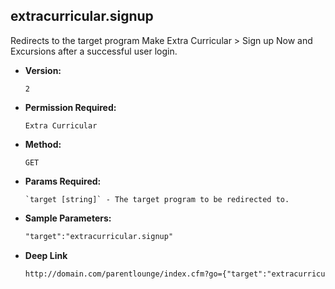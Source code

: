 **extracurricular.signup**
----
  Redirects to the target program Make Extra Curricular > Sign up Now and Excursions after a successful user login.

* **Version:**

  	`2`

* **Permission Required:**

  	`Extra Curricular`

* **Method:**

  	`GET`
  
*  **Params Required:**

	   `target [string]` - The target program to be redirected to.
	   
* **Sample Parameters:**

	```HTML
	"target":"extracurricular.signup"
	```

* **Deep Link**

	```HTML
	http://domain.com/parentlounge/index.cfm?go={"target":"extracurricular.signup"}
	```
